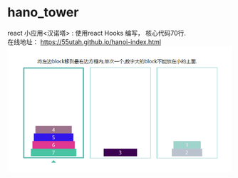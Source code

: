 # hano_tower
react 小应用<汉诺塔> : 使用react Hooks 编写， 核心代码70行.
<br>
在线地址： <a href='https://55utah.github.io/hanoi-index.html' target='_blank'>https://55utah.github.io/hanoi-index.html</a>
<br>
<img src='截图.PNG'/>
